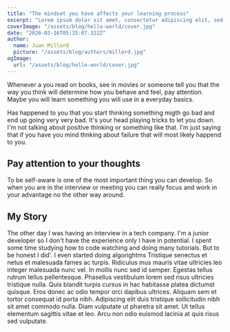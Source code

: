 ```yaml
---
title: "The mindset you have affects your learning process"
excerpt: "Lorem ipsum dolor sit amet, consectetur adipiscing elit, sed do eiusmod tempor incididunt ut labore et dolore magna aliqua. Praesent elementum facilisis leo vel fringilla est ullamcorper eget. At imperdiet dui accumsan sit amet nulla facilisi morbi tempus."
coverImage: "/assets/blog/hello-world/cover.jpg"
date: "2020-03-16T05:35:07.322Z"
author:
  name: Juan Millord
  picture: "/assets/blog/authors/millord.jpg"
ogImage:
  url: "/assets/blog/hello-world/cover.jpg"
---
```


Whenever a you read on books, see in movies or someone tell you that the way
you think will determine how you behave and feel, pay attention. Maybe you will
learn something you will use in a everyday basics.

Has happened to you that you start thinking something migth go bad and end up
going very very bad. It's your head playing tricks to let you down. I'm not talking about positive thinking or something like that. I'm just saying that
if you have you mind thnking about failure that will most likely happend to you.

## Pay attention to your thoughts

To be self-aware is one of the most important thing you can develop. So when
you are in the interview or meeting you can really focus and work in your advantage no the other way around.

## My Story

The other day I was having an interview in a tech company. I'm a junior developer so I don't have the experience only I have in potential. I spent some
time studying how to code watching and doing many tutorials. But to be honest I did'. I even started doing algorightms
Tristique senectus et netus et malesuada fames ac turpis. Ridiculus mus mauris vitae ultricies leo integer malesuada nunc vel. In mollis nunc sed id semper. Egestas tellus rutrum tellus pellentesque. Phasellus vestibulum lorem sed risus ultricies tristique nulla. Quis blandit turpis cursus in hac habitasse platea dictumst quisque. Eros donec ac odio tempor orci dapibus ultrices. Aliquam sem et tortor consequat id porta nibh. Adipiscing elit duis tristique sollicitudin nibh sit amet commodo nulla. Diam vulputate ut pharetra sit amet. Ut tellus elementum sagittis vitae et leo. Arcu non odio euismod lacinia at quis risus sed vulputate.
